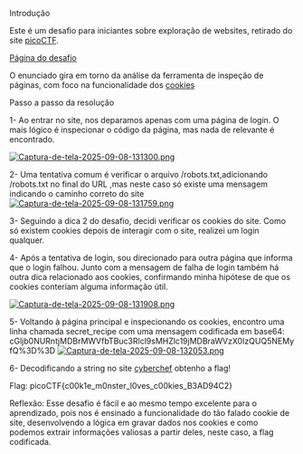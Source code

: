 Introdução

Este é um desafio para iniciantes sobre exploração de websites, retirado do site [picoCTF](https://play.picoctf.org).

[Página do desafio](https://play.picoctf.org/practice/challenge/469)

O enunciado gira em torno da análise da ferramenta de inspeção de páginas, com foco na 
funcionalidade dos [cookies](https://www.kaspersky.com.br/resource-center/definitions/cookies)

Passo a passo da resolução

1- Ao entrar no site, nos deparamos apenas com uma página de login. O mais lógico é 
inspecionar o código da página, mas nada de relevante é encontrado.

[![Captura-de-tela-2025-09-08-131300.png](https://i.postimg.cc/yYXYkcLT/Captura-de-tela-2025-09-08-131300.png)](https://postimg.cc/mtkGnzfc)


2- Uma tentativa comum é verificar o arquivo /robots.txt,adicionando /robots.txt no final do 
URL ,mas neste caso só existe uma mensagem indicando o caminho correto do site
[![Captura-de-tela-2025-09-08-131759.png](https://i.postimg.cc/fTwQqFvx/Captura-de-tela-2025-09-08-131759.png)](https://postimg.cc/rzYHKf3m)

3- Seguindo a dica 2 do desafio, decidi verificar os cookies do site. Como só existem 
cookies depois de interagir com o site, realizei um login qualquer.

4- Após a tentativa de login, sou direcionado para outra página que informa que o login 
falhou. Junto com a mensagem de falha de login também há outra dica relacionado aos cookies,
confirmando minha hipótese de que os cookies conteriam alguma informação útil.

[![Captura-de-tela-2025-09-08-131908.png](https://i.postimg.cc/C1H6jhX9/Captura-de-tela-2025-09-08-131908.png)](https://postimg.cc/N9F4tcgx)

5- Voltando à página principal e inspecionando os cookies, encontro uma linha chamada 
secret_recipe com uma mensagem codificada em base64:
cGljb0NURntjMDBrMWVfbTBuc3Rlcl9sMHZlc19jMDBraWVzX0IzQUQ5NEMyfQ%3D%3D
[![Captura-de-tela-2025-09-08-132053.png](https://i.postimg.cc/tCmvdmvR/Captura-de-tela-2025-09-08-132053.png)](https://postimg.cc/rKx9MgL7)


6- Decodificando a string  no site [cyberchef](https://gchq.github.io/CyberChef/) obtenho a
flag!

Flag: picoCTF{c00k1e_m0nster_l0ves_c00kies_B3AD94C2}





Reflexão:
Esse desafio é fácil e ao mesmo tempo excelente para o aprendizado, pois nos é ensinado a 
funcionalidade do tão falado cookie de site, desenvolvendo a lógica em gravar dados nos 
cookies e como podemos extrair informações valiosas a partir deles, neste caso, a flag 
codificada.
